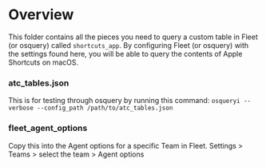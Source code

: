 # Overview
This folder contains all the pieces you need to query a custom table in Fleet (or osquery) called ```shortcuts_app```. By configuring Fleet (or osquery) with the settings found here, you will be able to query the contents of Apple Shortcuts on macOS.

### atc_tables.json
This is for testing through osquery by running this command: ```osqueryi --verbose --config_path /path/to/atc_tables.json```


### fleet_agent_options
Copy this into the Agent options for a specific Team in Fleet. Settings > Teams > select the team > Agent options
